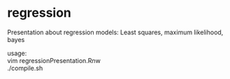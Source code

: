 regression
==========

Presentation about regression models: Least squares, maximum likelihood, bayes   

usage:  
    vim regressionPresentation.Rnw  
    ./compile.sh  
